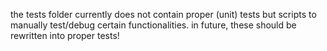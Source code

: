 the tests folder currently does not contain proper (unit) tests but scripts
to manually test/debug certain functionalities. in future, these should be
rewritten into proper tests!